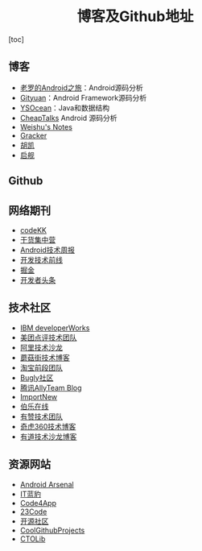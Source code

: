 <h1 align="center">博客及Github地址</h1>

[toc]

## 博客
* [老罗的Android之旅](https://blog.csdn.net/luoshengyang)：Android源码分析
* [Gityuan](http://gityuan.com/)：Android Framework源码分析
* [YSOcean](https://www.cnblogs.com/ysocean/)：Java和数据结构
* [CheapTalks](http://navyblue.top) Android 源码分析
* [Weishu's Notes](http://weishu.me) 
* [Gracker](http://androidperformance.com)
* [胡凯](http://hukai.me)
* [启舰](http://blog.csdn.net/harvic880925)


## Github


## 网络期刊
* [codeKK](http://www.codekk.com/open-source-project-analysis)
* [干货集中营](http://gank.io)
* [Android技术周报](http://www.androidweekly.cn)
* [开发技术前线](http://www.devtf.cn/?tag=周报)
* [掘金](http://gold.xitu.io/#/)
* [开发者头条](http://toutiao.io)


## 技术社区
* [IBM developerWorks](http://www.ibm.com/developerworks/cn/)
* [美团点评技术团队](http://tech.meituan.com)
* [阿里技术沙龙](http://club.alibabatech.org)
* [蘑菇街技术博客](http://mogu.io) 
* [淘宝前段团队](http://taobaofed.org) 
* [Bugly社区](http://bugly.qq.com/bbs/portal.php) 
* [腾讯AllyTeam Blog](http://www.alloyteam.com)
* [ImportNew](http://www.importnew.com)
* [伯乐在线](http://android.jobbole.com)
* [有赞技术团队](https://tech.youzan.com/)
* [奇虎360技术博客](http://blogs.360.cn/)
* [有道技术沙龙博客](http://techblog.youdao.com/)


## 资源网站
* [Android Arsenal](https://android-arsenal.com)
* [IT蓝豹](http://itlanbao.com)
* [Code4App](http://a.code4app.com)
* [23Code](http://www.23code.com)
* [开源社区](http://www.see-source.com/index.html)
* [CoolGithubProjects](https://www.coolgithubprojects.com/#)
* [CTOLib](http://www.ctolib.com/android/)

